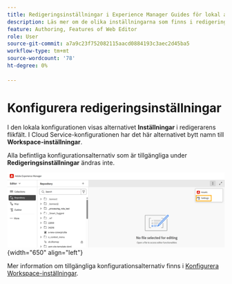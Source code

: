 ```yaml
---
title: Redigeringsinställningar i Experience Manager Guides för lokal användning
description: Läs mer om de olika inställningarna som finns i redigeringsgränssnittet i Experience Manager Guides för lokalt
feature: Authoring, Features of Web Editor
role: User
source-git-commit: a7a9c23f752082115aacd0884193c3aec2d45ba5
workflow-type: tm+mt
source-wordcount: '78'
ht-degree: 0%

---
```


# Konfigurera redigeringsinställningar

I den lokala konfigurationen visas alternativet **Inställningar** i redigerarens flikfält. I Cloud Service-konfigurationen har det här alternativet bytt namn till **Workspace-inställningar**.

Alla befintliga konfigurationsalternativ som är tillgängliga under **Redigeringsinställningar** ändras inte.


![Redigeringsinställning för lokal redigering](assets/editor-settings-on-prem.png){width="650" align="left"}


Mer information om tillgängliga konfigurationsalternativ finns i [Konfigurera Workspace-inställningar](../cs-install-guide/workspace-settings.md).




